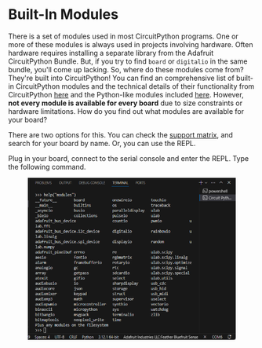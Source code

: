 # Built-In Modules

There is a set of modules used in most CircuitPython programs. One or more of these modules is always used in projects involving hardware. Often hardware requires installing a separate library from the Adafruit CircuitPython Bundle. But, if you try to find `board` or `digitalio` in the same bundle, you'll come up lacking. So, where do these modules come from? They're built into CircuitPython! You can find an comprehensive list of built-in CircuitPython modules and the technical details of their functionality from CircuitPython [here](https://circuitpython.readthedocs.io/en/latest/shared-bindings/index.html#modules) and the Python-like modules included [here](https://circuitpython.readthedocs.io/en/latest/docs/library/index.html). However, **not every module is available for every board** due to size constraints or hardware limitations. How do you find out what modules are available for your board?

There are two options for this. You can check the [support matrix](https://circuitpython.readthedocs.io/en/latest/shared-bindings/support\_matrix.html), and search for your board by name. Or, you can use the REPL.

Plug in your board, connect to the serial console and enter the REPL. Type the following command.

<figure><img src="../../../.gitbook/assets/image (1) (1) (1).png" alt=""><figcaption></figcaption></figure>
